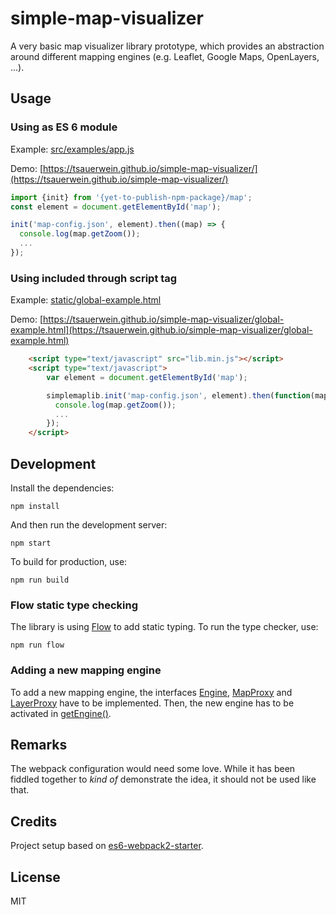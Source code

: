 # simple-map-visualizer

A very basic map visualizer library prototype, which provides an
abstraction around different mapping engines (e.g. Leaflet, Google
Maps, OpenLayers, ...).

## Usage

### Using as ES 6 module

Example: [src/examples/app.js](src/examples/app.js)

Demo: [https://tsauerwein.github.io/simple-map-visualizer/](https://tsauerwein.github.io/simple-map-visualizer/)

```javascript
import {init} from '{yet-to-publish-npm-package}/map';
const element = document.getElementById('map');

init('map-config.json', element).then((map) => {
  console.log(map.getZoom());
  ...
});
```

### Using included through script tag

Example: [static/global-example.html](static/global-example.html)

Demo: [https://tsauerwein.github.io/simple-map-visualizer/global-example.html](https://tsauerwein.github.io/simple-map-visualizer/global-example.html)

```html
    <script type="text/javascript" src="lib.min.js"></script>
    <script type="text/javascript">
        var element = document.getElementById('map');

        simplemaplib.init('map-config.json', element).then(function(map) {
          console.log(map.getZoom());
          ...
        });
    </script>
```

## Development

Install the dependencies:

    npm install

And then run the development server:

    npm start

To build for production, use:

    npm run build

### Flow static type checking

The library is using [Flow](https://flow.org/) to add static typing. To
run the type checker, use:

    npm run flow

### Adding a new mapping engine

To add a new mapping engine, the interfaces [Engine](src/map/engines/engine.js),
[MapProxy](src/map/engines/mapproxy.js) and [LayerProxy](src/map/engines/layerproxy.js) have to be implemented. Then, the new engine has to be activated
in [getEngine()](src/map/engines/index.js).

## Remarks

The webpack configuration would need some love. While it has been fiddled
together to *kind of* demonstrate the idea, it should not be used like that.

## Credits

Project setup based on [es6-webpack2-starter](https://github.com/micooz/es6-webpack2-starter).

## License

MIT
